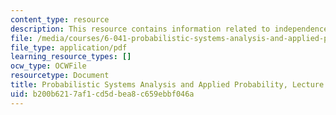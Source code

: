 ```yaml
---
content_type: resource
description: This resource contains information related to independence.
file: /media/courses/6-041-probabilistic-systems-analysis-and-applied-probability-fall-2010/b200b6217af1cd5dbea8c659ebbf046a_MIT6_041F10_L03.pdf
file_type: application/pdf
learning_resource_types: []
ocw_type: OCWFile
resourcetype: Document
title: Probabilistic Systems Analysis and Applied Probability, Lecture 3
uid: b200b621-7af1-cd5d-bea8-c659ebbf046a
---
```

